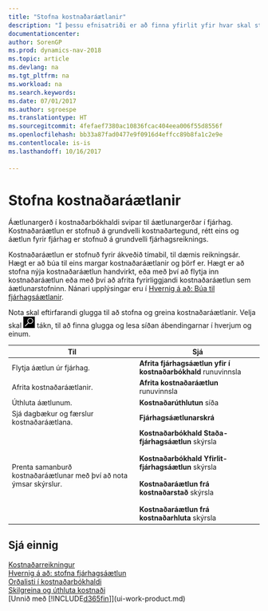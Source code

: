 ```yaml
---
title: "Stofna kostnaðaráætlanir"
description: "Í þessu efnisatriði er að finna yfirlit yfir hvar skal stofna og greina kostnaðaráætlanir."
documentationcenter: 
author: SorenGP
ms.prod: dynamics-nav-2018
ms.topic: article
ms.devlang: na
ms.tgt_pltfrm: na
ms.workload: na
ms.search.keywords: 
ms.date: 07/01/2017
ms.author: sgroespe
ms.translationtype: HT
ms.sourcegitcommit: 4fefaef7380ac10836fcac404eea006f55d8556f
ms.openlocfilehash: bb33a87fad0477e9f0916d4effcc89b8fa1c2e9e
ms.contentlocale: is-is
ms.lasthandoff: 10/16/2017

---
```

# <a name="creating-cost-budgets"></a>Stofna kostnaðaráætlanir
Áætlunargerð í kostnaðarbókhaldi svipar til áætlunargerðar í fjárhag. Kostnaðaráætlun er stofnuð á grundvelli kostnaðartegund, rétt eins og áætlun fyrir fjárhag er stofnuð á grundvelli fjárhagsreiknings.  

Kostnaðaráætlun er stofnuð fyrir ákveðið tímabil, til dæmis reikningsár. Hægt er að búa til eins margar kostnaðaráætlanir og þörf er. Hægt er að stofna nýja kostnaðaráætlun handvirkt, eða með því að flytja inn kostnaðaráætlun eða með því að afrita fyrirliggjandi kostnaðaráætlun sem áætlunarstofninn. Nánari upplýsingar eru í [Hvernig á að: Búa til fjárhagsáætlanir](finance-how-create-budgets.md).

Nota skal eftirfarandi glugga til að stofna og greina kostnaðaráætlanir. Velja skal ![Leit að síðu eða skýrslu](media/ui-search/search_small.png "Leit að síðu eða skýrslu táknið") tákn, til að finna glugga og lesa síðan ábendingarnar í hverjum og einum.

|Til|Sjá|  
|--------|---------|  
|Flytja áætlun úr fjárhag.|**Afrita fjárhagsáætlun yfir í kostnaðarbókhald** runuvinnsla|  
|Afrita kostnaðaráætlanir.|**Afrita kostnaðaráætlun** runuvinnsla|  
|Úthluta áætlunum.|**Kostnaðarúthlutun** síða|  
|Sjá dagbækur og færslur kostnaðaráætlana.|**Fjárhagsáætlunarskrá**|  
|Prenta samanburð kostnaðaráætlunar með því að nota ýmsar skýrslur.|**Kostnaðarbókhald Staða-fjárhagsáætlun** skýrsla<br /><br /> **Kostnaðarbókhald Yfirlit-fjárhagsáætlun** skýrsla<br /><br /> **Kostnaðaráætlun frá kostnaðarstað** skýrsla<br /><br /> **Kostnaðaráætlun frá kostnaðarhluta** skýrsla|  

## <a name="see-also"></a>Sjá einnig  
[Kostnaðarreikningur](finance-manage-cost-accounting.md)  
[Hvernig á að: stofna fjárhagsáætlun](finance-how-create-budgets.md)  
[Orðalisti í kostnaðarbókhaldi](finance-terminology-in-cost-accounting.md)   
[Skilgreina og úthluta kostnaði](finance-define-and-allocate-costs.md)  
[Unnið með [!INCLUDE[d365fin](includes/d365fin_md.md)]](ui-work-product.md)

